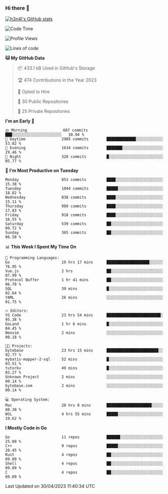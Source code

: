 ### Hi there 👋

[![h3n4l's GitHub stats](https://github-readme-stats.vercel.app/api?username=h3n4l&count_private=true&show_icons=true&theme=radical)](https://github.com/h3n4l/github-readme-stats)

<!--START_SECTION:waka-->
![Code Time](http://img.shields.io/badge/Code%20Time-1%2C188%20hrs%2029%20mins-blue)

![Profile Views](http://img.shields.io/badge/Profile%20Views-6-blue)

![Lines of code](https://img.shields.io/badge/From%20Hello%20World%20I%27ve%20Written-2.9%20million%20lines%20of%20code-blue)

**🐱 My GitHub Data** 

> 📦 433.1 kB Used in GitHub's Storage 
 > 
> 🏆 474 Contributions in the Year 2023
 > 
> 💼 Opted to Hire
 > 
> 📜 30 Public Repositories 
 > 
> 🔑 25 Private Repositories 
 > 
**I'm an Early 🐤** 

```text
🌞 Morning                607 commits         ███░░░░░░░░░░░░░░░░░░░░░░   10.94 % 
🌆 Daytime                2985 commits        █████████████░░░░░░░░░░░░   53.82 % 
🌃 Evening                1634 commits        ███████░░░░░░░░░░░░░░░░░░   29.46 % 
🌙 Night                  320 commits         █░░░░░░░░░░░░░░░░░░░░░░░░   05.77 % 
```
📅 **I'm Most Productive on Tuesday** 

```text
Monday                   853 commits         ████░░░░░░░░░░░░░░░░░░░░░   15.38 % 
Tuesday                  1044 commits        █████░░░░░░░░░░░░░░░░░░░░   18.82 % 
Wednesday                838 commits         ████░░░░░░░░░░░░░░░░░░░░░   15.11 % 
Thursday                 989 commits         ████░░░░░░░░░░░░░░░░░░░░░   17.83 % 
Friday                   918 commits         ████░░░░░░░░░░░░░░░░░░░░░   16.55 % 
Saturday                 539 commits         ██░░░░░░░░░░░░░░░░░░░░░░░   09.72 % 
Sunday                   365 commits         ██░░░░░░░░░░░░░░░░░░░░░░░   06.58 % 
```


📊 **This Week I Spent My Time On** 

```text
💬 Programming Languages: 
Go                       19 hrs 17 mins      ███████████████████░░░░░░   76.95 % 
Vue.js                   2 hrs               ██░░░░░░░░░░░░░░░░░░░░░░░   07.99 % 
Protocol Buffer          1 hr 41 mins        ██░░░░░░░░░░░░░░░░░░░░░░░   06.78 % 
SQL                      39 mins             █░░░░░░░░░░░░░░░░░░░░░░░░   02.64 % 
YAML                     26 mins             ░░░░░░░░░░░░░░░░░░░░░░░░░   01.75 % 

🔥 Editors: 
VS Code                  23 hrs 54 mins      ████████████████████████░   95.38 % 
GoLand                   1 hr 6 mins         █░░░░░░░░░░░░░░░░░░░░░░░░   04.45 % 
Neovim                   2 mins              ░░░░░░░░░░░░░░░░░░░░░░░░░   00.18 % 

🐱‍💻 Projects: 
bytebase                 23 hrs 15 mins      ███████████████████████░░   92.77 % 
mybatis-mapper-2-sql     52 mins             █░░░░░░░░░░░░░░░░░░░░░░░░   03.51 % 
tutorkv                  49 mins             █░░░░░░░░░░░░░░░░░░░░░░░░   03.27 % 
Unknown Project          2 mins              ░░░░░░░░░░░░░░░░░░░░░░░░░   00.14 % 
bytebase.com             2 mins              ░░░░░░░░░░░░░░░░░░░░░░░░░   00.14 % 

💻 Operating System: 
Mac                      20 hrs 8 mins       ████████████████████░░░░░   80.38 % 
WSL                      4 hrs 55 mins       █████░░░░░░░░░░░░░░░░░░░░   19.62 % 
```

**I Mostly Code in Go** 

```text
Go                       11 repos            ██████░░░░░░░░░░░░░░░░░░░   25.00 % 
C++                      9 repos             █████░░░░░░░░░░░░░░░░░░░░   20.45 % 
Rust                     4 repos             ██░░░░░░░░░░░░░░░░░░░░░░░   09.09 % 
Shell                    4 repos             ██░░░░░░░░░░░░░░░░░░░░░░░   09.09 % 
C                        4 repos             ██░░░░░░░░░░░░░░░░░░░░░░░   09.09 % 
```




 Last Updated on 30/04/2023 11:40:34 UTC
<!--END_SECTION:waka-->


